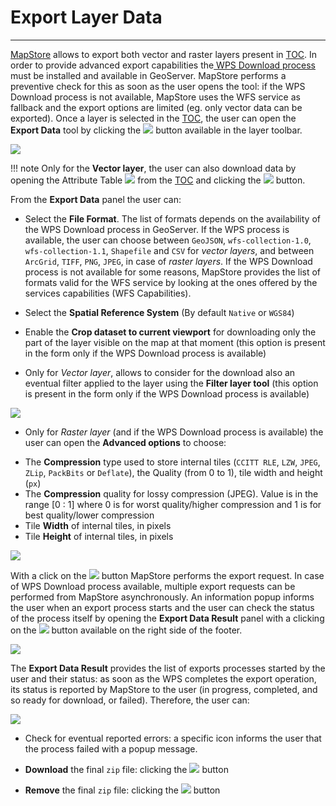 # Export Layer Data
**************************

[MapStore](https://mapstore.geo-solutions.it/mapstore/#/) allows to export both vector and raster layers present in  [TOC](toc.md). In order to provide advanced export capabilities the[ WPS Download process](https://docs.geoserver.org/stable/en/user/community/wps-download/index.html) must be installed and available in GeoServer. MapStore performs a preventive check for this as soon as the user opens the tool: if the WPS Download process is not available, MapStore uses the WFS service as fallback and the export options are limited (eg. only vector data can be exported). 
Once a layer is selected in the [TOC](toc.md), the user can open the **Export Data** tool by clicking the <img src="../img/button/export_data.jpg" class="ms-docbutton"/> button available in the layer toolbar.

<img src="../img/export_data/export_data_ex.jpg" class="ms-docimage"/>

!!! note
    Only for the **Vector layer**, the user can also download data by opening the Attribute Table <img src="../img/button/attributes-table.jpg" class="ms-docbutton"/> from the [TOC](toc.md) and clicking the <img src="../img/button/export_data.jpg" class="ms-docbutton"/> button. 

From the **Export Data** panel the user can:

* Select the **File Format**. The list of formats depends on the availability of the WPS Download process in GeoServer. If the WPS process is available, the user can choose between `GeoJSON`, `wfs-collection-1.0`, `wfs-collection-1.1`, `Shapefile` and `CSV` for *vector layers*, and between `ArcGrid`, `TIFF`, `PNG`, `JPEG`, in case of *raster layers*. If the WPS Download process is not available for some reasons, MapStore provides the list of formats valid for the WFS service by looking at the ones offered by the services capabilities (WFS Capabilities).

* Select the **Spatial Reference System** (By default `Native` or `WGS84`)

* Enable the **Crop dataset to current viewport** for downloading only the part of the layer visible on the map at that moment (this option is present in the form only if the WPS Download process is available)

* Only for *Vector layer*, allows to consider for the download also an eventual filter applied to the layer using the **Filter layer tool**  (this option is present in the form only if the WPS Download process is available)

<img src="../img/export_data/export_data_vector.jpg" class="ms-docimage"/>

* Only for *Raster layer* (and if the WPS Download process is available) the user can open the **Advanced options** to choose:

- The **Compression** type used to store internal tiles (`CCITT RLE`, `LZW`, `JPEG`, `ZLip`, `PackBits` or `Deflate`), the Quality (from 0 to 1), tile width and height (`px`)
- The **Compression** quality for lossy compression (JPEG). Value is in the range [0 : 1] where 0 is for worst quality/higher compression and 1 is for best quality/lower compression
- Tile **Width** of internal tiles, in pixels
- Tile **Height** of internal tiles, in pixels

<img src="../img/export_data/export_data_raster.jpg" class="ms-docimage"/>

With a click on the <img src="../img/button/export_at.jpg" class="ms-docbutton"/> button MapStore performs the export request. In case of WPS Download process available, multiple export requests can be performed from MapStore asynchronously. An information popup informs the user when an export process starts and the user can check the status of the process itself by opening the **Export Data Result** panel with a clicking on the <img src="../img/button/export_data.jpg" class="ms-docbutton"/> button available on the right side of the footer.  

<img src="../img/export_data/export_data_download.jpg" class="ms-docimage"/>

The **Export Data Result** provides the list of exports processes started by the user and their status: as soon as the WPS completes the export operation, its status is reported by MapStore to the user (in progress, completed, and so ready for download, or failed). Therefore, the user can:

<img src="../img/export_data/export_data_result.jpg" class="ms-docimage"/>

* Check for eventual reported errors: a specific icon informs the user that the process failed with a popup message.

* **Download** the final `zip` file: clicking the <img src="../img/button/save-changes.jpg" class="ms-docbutton"/> button 

* **Remove** the final `zip` file: clicking the <img src="../img/button/delete_button.jpg" class="ms-docbutton"/> button